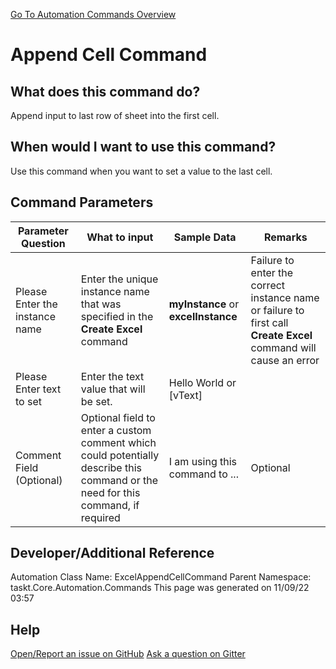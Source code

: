 <!--TITLE: Append Cell Command -->
<!-- SUBTITLE: a command in the Excel Commands group. -->
[Go To Automation Commands Overview](/automation-commands)


# Append Cell Command


## What does this command do?
Append input to last row of sheet into the first cell.


## When would I want to use this command?
Use this command when you want to set a value to the last cell.


## Command Parameters
| Parameter Question   	| What to input  	|  Sample Data 	| Remarks  	|
| ---                    | ---               | ---           | ---       |
|Please Enter the instance name|Enter the unique instance name that was specified in the **Create Excel** command|**myInstance** or **excelInstance**|Failure to enter the correct instance name or failure to first call **Create Excel** command will cause an error|
|Please Enter text to set|Enter the text value that will be set.|Hello World or [vText]||
|Comment Field (Optional)|Optional field to enter a custom comment which could potentially describe this command or the need for this command, if required|I am using this command to ...|Optional|


## Developer/Additional Reference
Automation Class Name: ExcelAppendCellCommand
Parent Namespace: taskt.Core.Automation.Commands
This page was generated on 11/09/22 03:57 


## Help
[Open/Report an issue on GitHub](https://github.com/saucepleez/taskt/issues/new)
[Ask a question on Gitter](https://gitter.im/taskt-rpa/Lobby)
